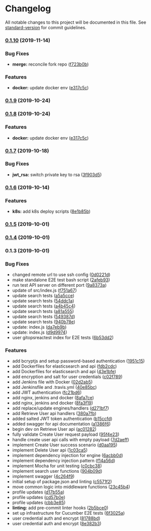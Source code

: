 # Changelog

All notable changes to this project will be documented in this file. See [standard-version](https://github.com/conventional-changelog/standard-version) for commit guidelines.

### [0.1.10](https://github.com/daryl-walsh/gitopsreact-dot-com/compare/v0.1.8...v0.1.10) (2019-11-14)


### Bug Fixes

* **merge:** reconcile fork repo ([f723b0b](https://github.com/daryl-walsh/gitopsreact-dot-com/commit/f723b0b))


### Features

* **docker:** update docker env ([e317c5c](https://github.com/daryl-walsh/gitopsreact-dot-com/commit/e317c5c))

### [0.1.9](https://github.com/daryl-walsh/gitopsreact-dot-com/compare/v0.1.8...v0.1.9) (2019-10-24)

### [0.1.8](https://github.com/daryl-walsh/gitopsreact-dot-com/compare/v0.1.7...v0.1.8) (2019-10-24)

### Features

- **docker:** update docker env ([e317c5c](https://github.com/daryl-walsh/gitopsreact-dot-com/commit/e317c5c))

### [0.1.7](https://github.com/daryl-walsh/gitopsreact-dot-com/compare/v0.1.6...v0.1.7) (2019-10-18)

### Bug Fixes

- **jwt_rsa:** switch private key to rsa ([3f903d5](https://github.com/daryl-walsh/gitopsreact-dot-com/commit/3f903d5))

### [0.1.6](https://github.com/daryl-walsh/gitopsreact-dot-com/compare/v0.1.5...v0.1.6) (2019-10-14)

### Features

- **k8s:** add k8s deploy scripts ([8e1b85b](https://github.com/daryl-walsh/gitopsreact-dot-com/commit/8e1b85b))

### [0.1.5](https://github.com/daryl-walsh/gitopsreact-dot-com/compare/v0.1.4...v0.1.5) (2019-10-01)

### [0.1.4](///compare/v0.1.3...v0.1.4) (2019-10-01)

### 0.1.3 (2019-10-01)

### Bug Fixes

- changed remote url to use ssh config ([0d0221d](///commit/0d0221d))
- make standalone E2E test bash script ([2afeb93](///commit/2afeb93))
- run test API server on different port ([9a8373a](///commit/9a8373a))
- update of src/index.js ([f751a67](///commit/f751a67))
- update search tests ([a5a5cce](///commit/a5a5cce))
- update search tests ([54ddc1a](///commit/54ddc1a))
- update search tests ([a4b45c4](///commit/a4b45c4))
- update search tests ([a81a555](///commit/a81a555))
- update search tests ([549387d](///commit/549387d))
- update search tests ([940b78e](///commit/940b78e))
- update: index.js ([da7eb9b](///commit/da7eb9b))
- update: index.js ([d9d9974](///commit/d9d9974))
- user gitopsreactest index for E2E tests ([6b53dd2](///commit/6b53dd2))

### Features

- add bcryptjs and setup password-based authentication ([1951c15](///commit/1951c15))
- add Dockerfiles for elasticsearch and api ([fdb2cdc](///commit/fdb2cdc))
- add Dockerfiles for elasticsearch and api ([43e1bfe](///commit/43e1bfe))
- add encryption and salt for user credentials ([c02f789](///commit/c02f789))
- add Jenkins file with Docker ([02d2ab5](///commit/02d2ab5))
- add Jenkinsfile and .travis.yml ([40e85bc](///commit/40e85bc))
- add JWT authentication ([fc21bd6](///commit/fc21bd6))
- add nginx, jenkins and docker ([8afa7ce](///commit/8afa7ce))
- add nginx, jenkins and docker ([8fa3f19](///commit/8fa3f19))
- add replace/update engines/handlers ([d271bf7](///commit/d271bf7))
- add Retrieve User api handlers ([380a7fb](///commit/380a7fb))
- added salted JWT token authentication ([b15ccfd](///commit/b15ccfd))
- added swagger for api documentation ([a1386f6](///commit/a1386f6))
- begin dev on Retrieve User api ([ac01282](///commit/ac01282))
- fully validate Create User request payload ([95f4e23](///commit/95f4e23))
- handle create user api calls with empty payload ([7d2aeff](///commit/7d2aeff))
- implement Create User success scenario ([d0aa195](///commit/d0aa195))
- implement Delete User api ([1c03ca5](///commit/1c03ca5))
- implement dependency injection for engine ([6acbb0d](///commit/6acbb0d))
- implement dependency injection pattern ([f14a56d](///commit/f14a56d))
- implement Mocha for unit testing ([c0cbc38](///commit/c0cbc38))
- implement search user functions ([904b09d](///commit/904b09d))
- implement swagger ([4c264f9](///commit/4c264f9))
- initial setup of package.json and linting ([c5571f2](///commit/c5571f2))
- move common logic into middleware functions ([23c45b4](///commit/23c45b4))
- profile updates ([d17b55a](///commit/d17b55a))
- profile updates ([cd57b0e](///commit/cd57b0e))
- profile updates ([cbb3e85](///commit/cbb3e85))
- **linting:** add pre-commit linter hooks ([2b5bce0](///commit/2b5bce0))
- set up infrastructure for Cucumber E2E tests ([6f3025a](///commit/6f3025a))
- user credential auth and encrypt ([81788bd](///commit/81788bd))
- user credential auth and encrypt ([8e382b3](///commit/8e382b3))
